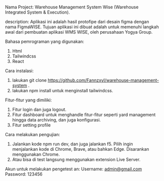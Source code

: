 Nama Project: Warehouse Management System Wise (Warehouse Integrated System & Execution).

description:
     Aplikasi ini adalah hasil protofipe dari desain figma dengan nama FigmaWISE. Tujuan aplikasi ini dibuat adalah untuk memenuhi langkah awal dari pembuatan aplikasi WMS WISE, oleh perusahaan Yogya Group.


Bahasa pemrograman yang digunakan:
1. Html
2. Tailwindcss
3. React 

Cara instalasi:
1. lakukan git clone https://github.com/Fannzxyl/warehouse-management-system <pilih folder tujuan>.
2. lakukan npm install untuk menginstall tailwindcss.

Fitur-fitur yang dimiliki:
1. Fitur login dan juga logout.
2. Fitur dashboard untuk menghandle fitur-fitur seperti yard management hingga data archiving, dan juga konfigurasi.
3. Fitur setting profile

Cara melakukan pengujian:
1. Jalankan kode npm run dev, dan juga jalankan f5. Pilih ingin menjalankan kode di Chrome, Brave, atau bahkan Edge. Disarankan menggunakan Chrome.
2. Atau bisa di test langsung menggunakan extension Live Server.


Akun untuk melakukan pengetest an:
	Username: admin@gmail.com
	Password: 123456

